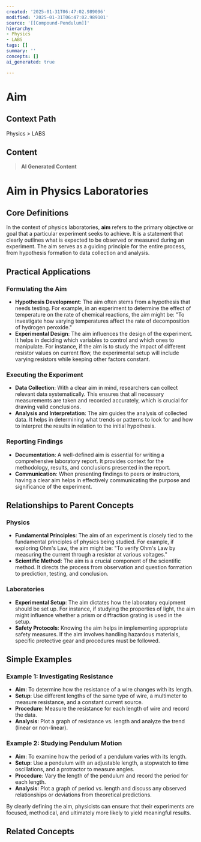 ```yaml
---
created: '2025-01-31T06:47:02.989096'
modified: '2025-01-31T06:47:02.989101'
source: '[[Compound-Pendulum]]'
hierarchy:
- Physics
- LABS
tags: []
summary: ''
concepts: []
ai_generated: true

---
```


# Aim

## Context Path
Physics > LABS

## Content
> **AI Generated Content**
 # Aim in Physics Laboratories

## Core Definitions

In the context of physics laboratories, **aim** refers to the primary objective or goal that a particular experiment seeks to achieve. It is a statement that clearly outlines what is expected to be observed or measured during an experiment. The aim serves as a guiding principle for the entire process, from hypothesis formation to data collection and analysis.

## Practical Applications

### Formulating the Aim
- **Hypothesis Development**: The aim often stems from a hypothesis that needs testing. For example, in an experiment to determine the effect of temperature on the rate of chemical reactions, the aim might be: "To investigate how varying temperatures affect the rate of decomposition of hydrogen peroxide."
- **Experimental Design**: The aim influences the design of the experiment. It helps in deciding which variables to control and which ones to manipulate. For instance, if the aim is to study the impact of different resistor values on current flow, the experimental setup will include varying resistors while keeping other factors constant.

### Executing the Experiment
- **Data Collection**: With a clear aim in mind, researchers can collect relevant data systematically. This ensures that all necessary measurements are taken and recorded accurately, which is crucial for drawing valid conclusions.
- **Analysis and Interpretation**: The aim guides the analysis of collected data. It helps in determining what trends or patterns to look for and how to interpret the results in relation to the initial hypothesis.

### Reporting Findings
- **Documentation**: A well-defined aim is essential for writing a comprehensive laboratory report. It provides context for the methodology, results, and conclusions presented in the report.
- **Communication**: When presenting findings to peers or instructors, having a clear aim helps in effectively communicating the purpose and significance of the experiment.

## Relationships to Parent Concepts

### Physics
- **Fundamental Principles**: The aim of an experiment is closely tied to the fundamental principles of physics being studied. For example, if exploring Ohm's Law, the aim might be: "To verify Ohm's Law by measuring the current through a resistor at various voltages."
- **Scientific Method**: The aim is a crucial component of the scientific method. It directs the process from observation and question formation to prediction, testing, and conclusion.

### Laboratories
- **Experimental Setup**: The aim dictates how the laboratory equipment should be set up. For instance, if studying the properties of light, the aim might influence whether a prism or diffraction grating is used in the setup.
- **Safety Protocols**: Knowing the aim helps in implementing appropriate safety measures. If the aim involves handling hazardous materials, specific protective gear and procedures must be followed.

## Simple Examples

### Example 1: Investigating Resistance
- **Aim**: To determine how the resistance of a wire changes with its length.
- **Setup**: Use different lengths of the same type of wire, a multimeter to measure resistance, and a constant current source.
- **Procedure**: Measure the resistance for each length of wire and record the data.
- **Analysis**: Plot a graph of resistance vs. length and analyze the trend (linear or non-linear).

### Example 2: Studying Pendulum Motion
- **Aim**: To examine how the period of a pendulum varies with its length.
- **Setup**: Use a pendulum with an adjustable length, a stopwatch to time oscillations, and a protractor to measure angles.
- **Procedure**: Vary the length of the pendulum and record the period for each length.
- **Analysis**: Plot a graph of period vs. length and discuss any observed relationships or deviations from theoretical predictions.

By clearly defining the aim, physicists can ensure that their experiments are focused, methodical, and ultimately more likely to yield meaningful results.

## Related Concepts
